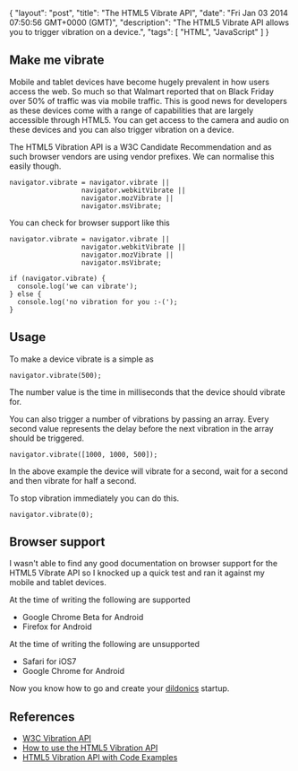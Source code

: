 {
  "layout": "post",
  "title": "The HTML5 Vibrate API",
  "date": "Fri Jan 03 2014 07:50:56 GMT+0000 (GMT)",
  "description": "The HTML5 Vibrate API allows you to trigger vibration on a device.",
  "tags": [
    "HTML",
    "JavaScript"
  ]
}

## Make me vibrate

Mobile and tablet devices have become hugely prevalent in how users access the web. So much so that Walmart reported that on Black Friday over 50% of traffic was via mobile traffic. This is good news for developers as these devices come with a range of capabilities that are largely accessible through HTML5. You can get access to the camera and audio on these devices and you can also trigger vibration on a device.

The HTML5 Vibration API is a W3C Candidate Recommendation and as such browser vendors are using vendor prefixes. We can normalise this easily though. 

    navigator.vibrate = navigator.vibrate ||
                      navigator.webkitVibrate ||
                      navigator.mozVibrate || 
                      navigator.msVibrate;

You can check for browser support like this

    navigator.vibrate = navigator.vibrate ||
                      navigator.webkitVibrate ||
                      navigator.mozVibrate || 
                      navigator.msVibrate;

    if (navigator.vibrate) {
      console.log('we can vibrate');
    } else {
      console.log('no vibration for you :-(');
    }

## Usage

To make a device vibrate is a simple as 

    navigator.vibrate(500);

The number value is the time in milliseconds that the device should vibrate for. 

You can also trigger a number of vibrations by passing an array. Every second value represents the delay before the next vibration in the array should be triggered.

    navigator.vibrate([1000, 1000, 500]);

In the above example the device will vibrate for a second, wait for a second and then vibrate for half a second. 

To stop vibration immediately you can do this.

    navigator.vibrate(0);

## Browser support

I wasn't able to find any good documentation on browser support for the HTML5 Vibrate API so I knocked up a quick test and ran it against my mobile and tablet devices.

At the time of writing the following are supported

* Google Chrome Beta for Android
* Firefox for Android

At the time of writing the following are unsupported

* Safari for iOS7
* Google Chrome for Android

Now you know how to go and create your [dildonics][4] startup.

## References 

* [W3C Vibration API][1]
* [How to use the HTML5 Vibration API][2]
* [HTML5 Vibration API with Code Examples][3]

[1]: http://www.w3.org/TR/vibration/
[2]: http://www.sitepoint.com/use-html5-vibration-api/
[3]: http://jaspreetchahal.org/html5-vibration-api-with-code-examples/
[4]: http://www.urbandictionary.com/define.php?term=dildonics
